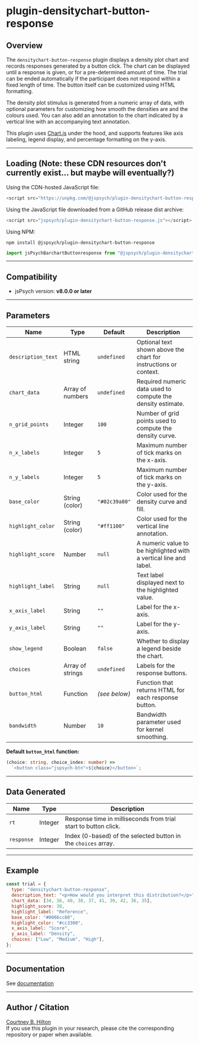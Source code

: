 # plugin-densitychart-button-response

## Overview

The `densitychart-button-response` plugin displays a density plot chart and records responses generated by a button click. The chart can be displayed until a response is given, or for a pre-determined amount of time. The trial can be ended automatically if the participant does not respond within a fixed length of time. The button itself can be customized using HTML formatting.

The density plot stimulus is generated from a numeric array of data, with optional parameters for customizing how smooth the densities are and the colours used. You can also add an annotation to the chart indicated by a vertical line with an accompanying text annotation.

This plugin uses [Chart.js](https://www.chartjs.org/) under the hood, and supports features like axis labeling, legend display, and percentage formatting on the y-axis.

---

## Loading (Note: these CDN resources don't currently exist... but maybe will eventually?)

Using the CDN-hosted JavaScript file:

```js
<script src="https://unpkg.com/@jspsych/plugin-densitychart-button-response@VERSION_HERE"></script>
```

Using the JavaScript file downloaded from a GitHub release dist archive:

```js
<script src="jspsych/plugin-densitychart-button-response.js"></script>
```

Using NPM:

```
npm install @jspsych/plugin-densitychart-button-response
```

```js
import jsPsychBarchartButtonresponse from "@jspsych/plugin-densitychart-button-response";
```

---

## Compatibility

- jsPsych version: **v8.0.0 or later**

---

## Parameters

| Name               | Type             | Default       | Description                                                       |
| ------------------ | ---------------- | ------------- | ----------------------------------------------------------------- |
| `description_text` | HTML string      | `undefined`   | Optional text shown above the chart for instructions or context.  |
| `chart_data`       | Array of numbers | `undefined`   | Required numeric data used to compute the density estimate.       |
| `n_grid_points`    | Integer          | `100`         | Number of grid points used to compute the density curve.          |
| `n_x_labels`       | Integer          | `5`           | Maximum number of tick marks on the x-axis.                       |
| `n_y_labels`       | Integer          | `5`           | Maximum number of tick marks on the y-axis.                       |
| `base_color`       | String (color)   | `"#02c39a80"` | Color used for the density curve and fill.                        |
| `highlight_color`  | String (color)   | `"#ff1100"`   | Color used for the vertical line annotation.                      |
| `highlight_score`  | Number           | `null`        | A numeric value to be highlighted with a vertical line and label. |
| `highlight_label`  | String           | `null`        | Text label displayed next to the highlighted value.               |
| `x_axis_label`     | String           | `""`          | Label for the x-axis.                                             |
| `y_axis_label`     | String           | `""`          | Label for the y-axis.                                             |
| `show_legend`      | Boolean          | `false`       | Whether to display a legend beside the chart.                     |
| `choices`          | Array of strings | `undefined`   | Labels for the response buttons.                                  |
| `button_html`      | Function         | _(see below)_ | Function that returns HTML for each response button.              |
| `bandwidth`        | Number           | `10`          | Bandwidth parameter used for kernel smoothing.                    |

**Default `button_html` function:**

```ts
(choice: string, choice_index: number) =>
  `<button class="jspsych-btn">${choice}</button>`;
```

---

## Data Generated

| Name       | Type    | Description                                                     |
| ---------- | ------- | --------------------------------------------------------------- |
| `rt`       | Integer | Response time in milliseconds from trial start to button click. |
| `response` | Integer | Index (0-based) of the selected button in the `choices` array.  |

---

## Example

```js
const trial = {
  type: "densitychart-button-response",
  description_text: "<p>How would you interpret this distribution?</p>",
  chart_data: [34, 36, 40, 38, 37, 41, 39, 42, 36, 35],
  highlight_score: 38,
  highlight_label: "Reference",
  base_color: "#0066cc80",
  highlight_color: "#cc3300",
  x_axis_label: "Score",
  y_axis_label: "Density",
  choices: ["Low", "Medium", "High"],
};
```

---

## Documentation

See [documentation](https://github.com/themusiclab/pose/tree/main/plugin-densitychart-button-response/README.md)

---

## Author / Citation

[Courtney B. Hilton](https://github.com/courtney-bryce-hilton)  
If you use this plugin in your research, please cite the corresponding repository or paper when available.
